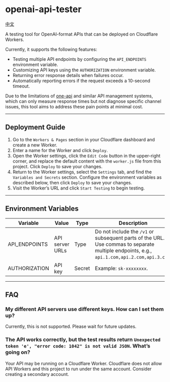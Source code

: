 # openai-api-tester

[中文](https://github.com/shulinbao/openai-api-tester)

A testing tool for OpenAI-format APIs that can be deployed on Cloudflare Workers.  

Currently, it supports the following features:  
- Testing multiple API endpoints by configuring the `API_ENDPOINTS` environment variable.  
- Customizing API keys using the `AUTHORIZATION` environment variable.  
- Returning error response details when failures occur.  
- Automatically reporting errors if the request exceeds a 10-second timeout.  

Due to the limitations of [one-api](https://github.com/songquanpeng/one-api) and similar API management systems, which can only measure response times but not diagnose specific channel issues, this tool aims to address these pain points at minimal cost.

---

## Deployment Guide
1. Go to the `Workers & Pages` section in your Cloudflare dashboard and create a new Worker.  
2. Enter a name for the Worker and click `Deploy`.  
3. Open the Worker settings, click the `Edit Code` button in the upper-right corner, and replace the default content with the `worker.js` file from this project. Click `Deploy` to save your changes.  
4. Return to the Worker settings, select the `Settings` tab, and find the `Variables and Secrets` section. Configure the environment variables as described below, then click `Deploy` to save your changes.  
5. Visit the Worker’s URL and click `Start Testing` to begin testing.

---

## Environment Variables
| Variable        | Value             | Type      | Description                                                                                   |
|------------------|-------------------|-----------|-----------------------------------------------------------------------------------------------|
| API_ENDPOINTS    | API server URLs   | Type      | Do not include the `/v1` or subsequent parts of the URL. Use commas to separate multiple endpoints, e.g., `api.1.com,api.2.com,api.3.com`. |
| AUTHORIZATION    | API key           | Secret    | Example: `sk-xxxxxxxx`.                                                                      |

---

## FAQ
### My different API servers use different keys. How can I set them up?
Currently, this is not supported. Please wait for future updates.

### The API works correctly, but the test results return `Unexpected token 'e', "error code: 1042" is not valid JSON`. What’s going on?
Your API may be running on a Cloudflare Worker. Cloudflare does not allow API Workers and this project to run under the same account. Consider creating a secondary account.
